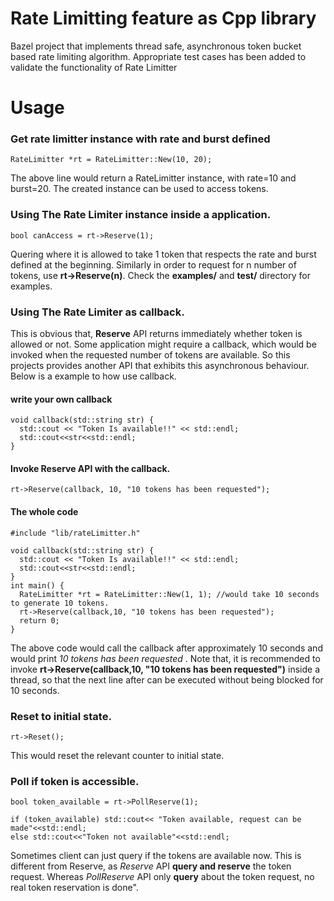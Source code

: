 # Rate Limitting feature as Cpp library
Bazel project that implements thread safe, asynchronous token bucket based rate limiting algorithm. Appropriate test cases has been added to validate the functionality of Rate Limitter
# Usage

### Get rate limitter instance with rate and burst defined
```
RateLimitter *rt = RateLimitter::New(10, 20);
```
The above line would return a RateLimitter instance, with rate=10 and burst=20. The created instance can be used to access tokens.

### Using The Rate Limiter instance inside a application.
```
bool canAccess = rt->Reserve(1);
```
Quering where it is allowed to take 1 token that respects the rate and burst defined at the beginning. Similarly in order to request for n number of tokens, use **rt->Reserve(n)**. Check the **examples/** and **test/** directory for examples.

### Using The Rate Limiter as callback.
This is obvious that, **Reserve** API returns immediately whether token is allowed or not. Some application might require a callback, which would be invoked when the requested number of tokens are available. So this projects provides another API that exhibits this asynchronous behaviour. Below is a example to how use callback.
#### write your own callback
```
void callback(std::string str) {
  std::cout << "Token Is available!!" << std::endl;
  std::cout<<str<<std::endl;
}
```
#### Invoke Reserve API with the callback.
```
rt->Reserve(callback, 10, "10 tokens has been requested");
```
#### The whole code
```
#include "lib/rateLimitter.h"

void callback(std::string str) {
  std::cout << "Token Is available!!" << std::endl;
  std::cout<<str<<std::endl;
}
int main() {
  RateLimitter *rt = RateLimitter::New(1, 1); //would take 10 seconds to generate 10 tokens.
  rt->Reserve(callback,10, "10 tokens has been requested");
  return 0;
}
```
The above code would call the callback after approximately 10 seconds and would print *10 tokens has been requested* . Note that, it is recommended to invoke **rt->Reserve(callback,10, "10 tokens has been requested")** inside a thread, so that the next line after can be executed without being blocked for 10 seconds.

### Reset to initial state.
```
rt->Reset();
```
This would reset the relevant counter to initial state. 

### Poll if token is accessible. 
```
bool token_available = rt->PollReserve(1);

if (token_available) std::cout<< "Token available, request can be made"<<std::endl;
else std::cout<<"Token not available"<<std::endl;
```
Sometimes client can just query if the tokens are available now. This is different from Reserve, as *Reserve* API **query and reserve** the token request. Whereas *PollReserve* API only **query** about the token request, no real token reservation is done".

